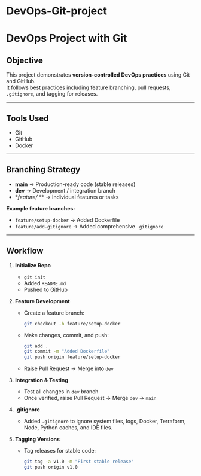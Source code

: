 # DevOps-Git-project
# DevOps Project with Git

## Objective
This project demonstrates **version-controlled DevOps practices** using Git and GitHub.  
It follows best practices including feature branching, pull requests, `.gitignore`, and tagging for releases.

---

## Tools Used
- Git
- GitHub
- Docker

---

## Branching Strategy
- **main** → Production-ready code (stable releases)  
- **dev** → Development / integration branch  
- **feature/* ** → Individual features or tasks  

**Example feature branches:**  
- `feature/setup-docker` → Added Dockerfile  
- `feature/add-gitignore` → Added comprehensive `.gitignore`  

---

## Workflow
1. **Initialize Repo**  
   - `git init`  
   - Added `README.md`  
   - Pushed to GitHub

2. **Feature Development**  
   - Create a feature branch:  
     ```bash
     git checkout -b feature/setup-docker
     ```
   - Make changes, commit, and push:  
     ```bash
     git add .
     git commit -m "Added Dockerfile"
     git push origin feature/setup-docker
     ```
   - Raise Pull Request → Merge into `dev`  

3. **Integration & Testing**  
   - Test all changes in `dev` branch  
   - Once verified, raise Pull Request → Merge `dev` → `main`  

4. **.gitignore**  
   - Added `.gitignore` to ignore system files, logs, Docker, Terraform, Node, Python caches, and IDE files.

5. **Tagging Versions**  
   - Tag releases for stable code:  
     ```bash
     git tag -a v1.0 -m "First stable release"
     git push origin v1.0
